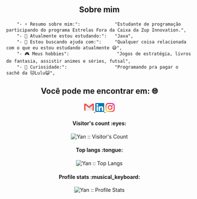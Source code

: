<h2 align="center">Sobre mim</h2>




		"- ⚡ Resumo sobre mim:":             "Estudante de programação participando do programa Estrelas Fora da Caixa da Zup Innovation.",
		"- 🌱 Atualmente estou estudando:":   "Java",
		"- 🤔 Estou buscando ajuda com:":     "Qualquer coisa relacionada com o que eu estou estudando atualmente 😅",
		"- 🎮 Meus hobbies":                  "Jogos de estratégia, livros de fantasia, assistir animes e séries, futsal",
		"- 🧐 Curiosidade:":                  "Programando pra pagar o sachê da 🐱Lulu😺",


<h2 align="center">Você pode me encontrar em: 🌐</h2>

<p align="center">
  <a href="mailto:yyan1207@gmail.com">
    <img align="" alt="Yan Rodrigues | Gmail" width="26px" src="https://github.com/SatYu26/SatYu26/blob/master/Assets/Gmail.svg" />
  </a>
  
  <a href="https://www.linkedin.com/in/yan-rds/">
    <img align="" alt="Yan Rodrigues | Linkedin" width="24px" src="https://github.com/SatYu26/SatYu26/blob/master/Assets/Linkedin.svg" />
  </a>

  <a href="https://www.instagram.com/yann.rds/">
    <img align="" alt="Yan Rodrigues | Instagram" width="24px" src="https://github.com/SatYu26/SatYu26/blob/master/Assets/Instagram.svg" />
  </a>
</p>



<h4 align="center">Visitor's count :eyes:</h4>

<p align="center"><img src="https://profile-counter.glitch.me/{yan-rds}/count.svg" alt="Yan :: Visitor's Count" /></p>

<h4 align="center">Top langs :tongue:</h4>

<p align="center"><img src="https://github-readme-stats.vercel.app/api/top-langs/?username=yan-rds&langs_count=10&theme=tokyonight&layout=compact" alt="Yan :: Top Langs" /></p>

<h4 align="center">Profile stats :musical_keyboard:</h4>

<p align="center"><img src="https://github-readme-stats.vercel.app/api?username=yan-rds&show_icons=true&theme=synthwave" alt="Yan :: Profile Stats" /></p>


